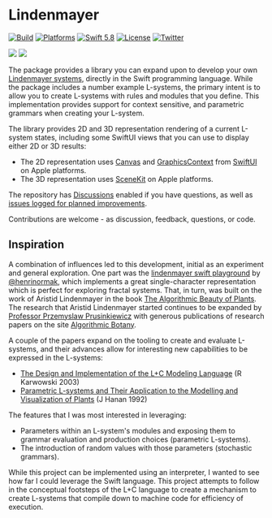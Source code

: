 # Lindenmayer

[![Build](https://github.com/heckj/Lindenmayer/actions/workflows/swift.yml/badge.svg)](https://github.com/heckj/Lindenmayer/actions/workflows/swift.yml)
[![Platforms](https://img.shields.io/badge/platforms-iOS%20|%20Mac%20-lightgray.svg)]()
[![Swift 5.8](https://img.shields.io/badge/swift-5.8-red.svg?style=flat)](https://developer.apple.com/swift)
[![License](https://img.shields.io/badge/license-MIT-lightgrey.svg)](https://opensource.org/licenses/MIT)
[![Twitter](https://img.shields.io/badge/twitter-@heckj-blue.svg)](http://twitter.com/heckj)

[![](https://img.shields.io/endpoint?url=https%3A%2F%2Fswiftpackageindex.com%2Fapi%2Fpackages%2Fheckj%2FLindenmayer%2Fbadge%3Ftype%3Dswift-versions)](https://swiftpackageindex.com/heckj/Lindenmayer)
[![](https://img.shields.io/endpoint?url=https%3A%2F%2Fswiftpackageindex.com%2Fapi%2Fpackages%2Fheckj%2FLindenmayer%2Fbadge%3Ftype%3Dplatforms)](https://swiftpackageindex.com/heckj/Lindenmayer)

The package provides a library you can expand upon to develop your own [Lindenmayer systems](https://en.wikipedia.org/wiki/L-system), directly in the Swift programming language.
While the package includes a number example L-systems, the primary intent is to allow you to create L-systems with rules and modules that you define.
This implementation provides support for context sensitive, and parametric grammars when creating your L-system.

The library provides 2D and 3D representation rendering of a current L-system states, including some SwiftUI views that you can use to display either 2D or 3D results:
- The 2D representation uses [Canvas](http://developer.apple.com/documentation/swiftui/Canvas) and [GraphicsContext](https://developer.apple.com/documentation/swiftui/graphicscontext) from [SwiftUI](https://developer.apple.com/documentation/swiftui) on Apple platforms.
- The 3D representation uses [SceneKit](https://developer.apple.com/documentation/scenekit) on Apple platforms.

The repository has [Discussions](https://github.com/heckj/Lindenmayer/discussions) enabled if you have questions, as well as [issues logged for planned improvements](https://github.com/heckj/Lindenmayer/issues?q=is%3Aissue+is%3Aopen+label%3Aenhancement). 

Contributions are welcome - as discussion, feedback, questions, or code.

## Inspiration

A combination of influences led to this development, initial as an experiment and general exploration.
One part was the [lindenmayer swift playground](https://github.com/henrinormak/lindenmayer) by [@henrinormak](https://twitter.com/henrinormak), which implements a great single-character representation which is perfect for exploring fractal systems.
That, in turn, was built on the work of Aristid Lindenmayer in the book [The Algorithmic Beauty of Plants](http://algorithmicbotany.org/papers/#abop).
The research that Aristid Lindenmayer started continues to be expanded by [Professor Przemyslaw Prusinkiewicz](https://pages.cpsc.ucalgary.ca/~pwp) with generous publications of research papers on the site [Algorithmic Botany](http://algorithmicbotany.org).

A couple of the papers expand on the tooling to create and evaluate L-systems, and their advances allow for interesting new capabilities to be expressed in the L-systems:

- [The Design and Implementation of the L+C Modeling Language](http://algorithmicbotany.org/papers/l+c.tcs2003.html) (R Karwowski 2003)
- [Parametric L-systems and Their Application to the Modelling and Visualization of Plants](http://algorithmicbotany.org/papers/hanan.dis1992.html) (J Hanan 1992)

The features that I was most interested in leveraging:

- Parameters within an L-system's modules and exposing them to grammar evaluation and production choices (parametric L-systems).
- The introduction of random values with those parameters (stochastic grammars).

While this project can be implemented using an interpreter, I wanted to see how far I could leverage the Swift language.
This project attempts to follow in the conceptual footsteps of the L+C language to create a mechanism to create L-systems that compile down to machine code for efficiency of execution.

